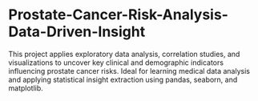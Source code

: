 # Prostate-Cancer-Risk-Analysis-Data-Driven-Insight
 This project applies exploratory data analysis, correlation studies, and visualizations to uncover key clinical and demographic indicators influencing prostate cancer risks. Ideal for learning medical data analysis and applying statistical insight extraction using pandas, seaborn, and matplotlib.
